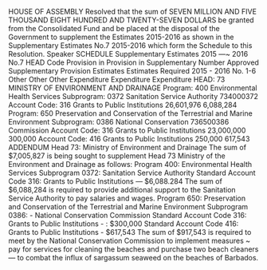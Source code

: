 HOUSE OF ASSEMBLY
Resolved that the sum of SEVEN MILLION AND FIVE THOUSAND EIGHT HUNDRED AND TWENTY-SEVEN DOLLARS be granted from the Consolidated Fund and be placed at the disposal of the Government to supplement the Estimates 2015-2016 as shown in the Supplementary Estimates No.7 2015-2016 which form the Schedule to this Resolution.
Speaker
SCHEDULE
Supplementary Estimates 2015 —~ 2016 No.7
HEAD Code Provision in Provision in Supplementary Number Approved Supplementary Provision Estimates Estimates Required 2015 - 2016 No. 1-6 Other Other Other Expenditure Expenditure Expenditure HEAD: 73 MINISTRY OF ENVIRONMENT AND DRAINAGE Program: 400 Environmental Health Services Subprogram: 0372 Sanitation Service Authority 734000372 Account Code: 316 Grants to Public Institutions 26,601,976 6,088,284 Program: 650 Preservation and Conservation of the Terrestrial and Marine Environment Subprogram: 0386 National Conservation 736500386 Commission Account Code: 316 Grants to Public Institutions 23,000,000 300,000 Account Code: 416 Grants to Public Institutions 250,000 617,543
ADDENDUM
Head 73: Ministry of Environment and Drainage
The sum of $7,005,827 is being sought to supplement Head 73
Ministry of the Environment and Drainage as follows:
Program 400:
Environmental Health Services
Subprogram 0372:
Sanitation Service Authority
Standard Account Code 316: Grants to Public Institutions — $6,088.284
The sum of $6,088,284 is required to provide additional support to the Sanitation Service Authority to pay salaries and wages.
Program 650: Preservation and Conservation of the Terrestrial and Marine Environment
Subprogram 0386: -
National Conservation Commission
Standard Account Code 316: Grants to Public Institutions - : $300,000
Standard Account Code 416: Grants to Public Institutions - $617,543
The sum of $917,543 is required to meet by the National Conservation Commission to implement measures ~ pay for services for cleaning the beaches and purchase two beach cleaners — to combat the influx of sargassum seaweed on the beaches of Barbados.
